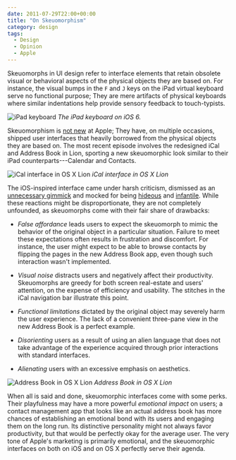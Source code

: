 ```yaml
---
date: 2011-07-29T22:00+00:00
title: "On Skeuomorphism"
category: design
tags:
  - Design
  - Opinion
  - Apple
---
```


Skeuomorphs in UI design refer to interface elements that retain obsolete visual or behavioral aspects of the physical objects they are based on. For instance, the visual bumps in the `F` and `J` keys on the iPad virtual keyboard serve no functional purpose; They are mere artifacts of physical keyboards where similar indentations help provide sensory feedback to touch-typists.

![iPad keyboard](ipad-keyboard.jpg) _The iPad keyboard on iOS 6._

Skeuomorphism is [not new][quicktime] at Apple; They have, on multiple occasions, shipped user interfaces that heavily borrowed from the physical objects they are based on. The most recent episode involves the redesigned iCal and Address Book in Lion, sporting a new skeuomorphic look similar to their iPad counterparts---Calendar and Contacts.

![iCal interface in OS X Lion](ical-lion.jpg) _iCal interface in OS X Lion_

The iOS-inspired interface came under harsh criticism, dismissed as an [unnecessary gimmick][macworld] and mocked for being [hideous][kensegall] and [infantile][cushley]. While these reactions might be disproportionate, they are not completely unfounded, as skeuomorphs come with their fair share of drawbacks:

- *False affordance* leads users to expect the skeuomorph to mimic the behavior of the original object in a particular situation. Failure to meet these expectations often results in frustration and discomfort. For instance, the user might expect to be able to browse contacts by flipping the pages in the new Address Book app, even though such interaction wasn't implemented.

- *Visual noise* distracts users and negatively affect their productivity. Skeuomorphs are greedy for both screen real-estate and users' attention, on the expense of efficiency and usability. The stitches in the iCal navigation bar illustrate this point.

- *Functional limitations* dictated by the original object may severely harm the user experience. The lack of a convenient three-pane view in the new Address Book is a perfect example.

- *Disorienting* users as a result of using an alien language that does not take advantage of the experience acquired through prior interactions with standard interfaces.

- *Alienating* users with an excessive emphasis on aesthetics.

![Address Book in OS X Lion](address-book-lion.jpg) _Address Book in OS X Lion_

When all is said and done, skeuomorphic interfaces come with some perks. Their playfulness may have a more powerful *emotional impact* on users; a contact management app that looks like an actual address book has more chances of establishing an emotional bond with its users and engaging them on the long run. Its distinctive personality might not always favor productivity, but that would be perfectly okay for the average user. The very tone of Apple's marketing is primarily emotional, and the skeuomorphic interfaces on both on iOS and on OS X perfectly serve their agenda.

[quicktime]: http://hallofshame.gp.co.at/qtimeno.htm
[macworld]: http://www.macworld.com/article/161026/2011/07/osx_lion_review.htm
[kensegall]: http://kensegall.com/2011/07/lions-little-lapse/
[cushley]: https://web.archive.org/web/20110712034954/http://cushley.net/2011/07/in-depth-os-x-lion-review-part-3-new-visual-changes/
